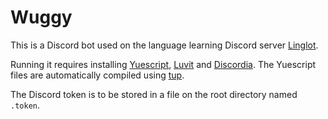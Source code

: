 # Wuggy

This is a Discord bot used on the language learning Discord server [Linglot](https://disboard.org/server/416241493838266368).

Running it requires installing [Yuescript](https://yuescript.org/), [Luvit](https://luvit.io/) and [Discordia](https://github.com/SinisterRectus/Discordia). The Yuescript files are automatically compiled using [tup](https://gittup.org/tup/).

The Discord token is to be stored in a file on the root directory named `.token`.